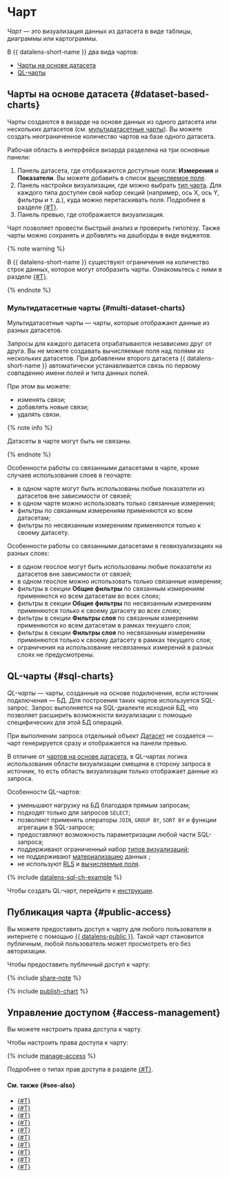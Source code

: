 # Чарт

_Чарт_ — это визуализация данных из датасета в виде таблицы, диаграммы или картограммы.

В {{ datalens-short-name }} два вида чартов:

* [Чарты на основе датасета](#dataset-based-charts)
* [QL-чарты](#sql-charts)

## Чарты на основе датасета {#dataset-based-charts}

Чарты создаются в визарде на основе данных из одного датасета или нескольких датасетов (см. [мультидатасетные чарты](#multi-dataset-charts)).
Вы можете создать неограниченное количество чартов на базе одного датасета.

Рабочая область в интерфейсе визарда разделена на три основные панели:
1. Панель датасета, где отображаются доступные поля: **Измерения** и **Показатели**. Вы можете добавить в список [вычисляемое поле](../calculations/index.md).
1. Панель настройки визуализации, где можно выбрать [тип чарта](types.md). Для каждого типа доступен свой набор секций (например, ось X, ось Y, фильтры и т. д.), куда можно перетаскивать поля. Подробнее в разделе [{#T}](settings.md).
1. Панель превью, где отображается визуализация.

Чарт позволяет провести быстрый анализ и проверить гипотезу. Также чарты можно сохранять и добавлять на дашборды в виде виджетов.

{% note warning %}

В {{ datalens-short-name }} существуют ограничения на количество строк данных, которое могут отобразить чарты. Ознакомьтесь с ними в разделе [{#T}](../limits.md).

{% endnote %}

### Мультидатасетные чарты {#multi-dataset-charts}

Мультидатасетные чарты — чарты, которые отображают данные из разных датасетов.

Запросы для каждого датасета отрабатываются независимо друг от друга. Вы не можете создавать вычисляемые поля над полями из нескольких датасетов.
При добавлении второго датасета {{ datalens-short-name }} автоматически устанавливается связь по первому совпадению имени полей и типа данных полей.

При этом вы можете:

* изменять связи;
* добавлять новые связи;
* удалять связи.

{% note info %}

  Датасеты в чарте могут быть не связаны.

{% endnote %}

Особенности работы со связанными датасетами в чарте, кроме случаев использования слоев в геочарте:

* в одном чарте могут быть использованы любые показатели из датасетов вне зависимости от связей;
* в одном чарте можно использовать только связанные измерения;
* фильтры по связанным измерениям применяются ко всем датасетам;
* фильтры по несвязанным измерениям применяются только к своему датасету.

Особенности работы со связанными датасетами в геовизуализациях на разных слоях:

* в одном геослое могут быть использованы любые показатели из датасетов вне зависимости от связей;
* в одном геослое можно использовать только связанные измерения;
* фильтры в секции **Общие фильтры** по связанным измерениям применяются ко всем датасетам во всех слоях;
* фильтры в секции **Общие фильтры** по несвязанным измерениям применяются только к своему датасету во всех слоях;
* фильтры в секции **Фильтры слоя** по связанным измерениям применяются ко всем датасетам в рамках текущего слоя;
* фильтры в секции **Фильтры слоя** по несвязанным измерениям применяются только к своему датасету в рамках текущего слоя;
* ограничения на использование несвязанных измерений в разных слоях не предусмотрены.

## QL-чарты {#sql-charts}


_QL-чарты_ — чарты, созданные на основе подключения, если источник подключения — БД. Для построения таких чартов используется SQL-запрос. Запрос выполняется на SQL-диалекте исходной БД, что позволяет расширить возможности визуализации с помощью специфических для этой БД операций.


При выполнении запроса отдельный объект [Датасет](../dataset/index.md) не создается — чарт генерируется сразу и отображается на панели превью.

В отличие от [чартов на основе датасета](#dataset-based-charts), в QL-чартах логика использования области визуализации смещена в сторону запроса в источник, то есть область визуализации только отображает данные из запроса.


Особенности QL-чартов:

* уменьшают нагрузку на БД благодаря прямым запросам;
* подходят только для запросов `SELECT`;
* позволяют применять операторы `JOIN`, `GROUP BY`, `SORT BY` и функции агрегации в SQL-запросе;
* предоставляют возможность параметризации любой части SQL-запроса;
* поддерживают ограниченный набор [типов визуализаций](types.md);
* не поддерживают [материализацию](../dataset/settings.md#materialization) данных ;
* не используют [RLS](../../security/row-level-security.md) и [вычисляемые поля](../calculations/index.md).

{% include [datalens-sql-ch-example](../../../_includes/datalens/datalens-sql-ch-example.md) %}


Чтобы создать QL-чарт, перейдите к [инструкции](../../operations/chart/create-sql-chart.md).




## Публикация чарта {#public-access}

Вы можете предоставить доступ к чарту для любого пользователя в интернете с помощью [{{ datalens-public }}](../datalens-public.md). Такой чарт становится публичным, любой пользователь может просмотреть его без авторизации.

Чтобы предоставить публичный доступ к чарту:

{% include [share-note](../../../_includes/datalens/datalens-share-note.md) %}

{% include [publish-chart](../../../_includes/datalens/operations/datalens-public-chart.md) %}


## Управление доступом {#access-management}

Вы можете настроить права доступа к чарту.

Чтобы настроить права доступа к чарту:

{% include [manage-access](../../../_includes/datalens/operations/datalens-chart-manage-access.md) %}

Подробнее о типах прав доступа в разделе [{#T}](../../security/index.md).

#### См. также {#see-also}
- [{#T}](../../operations/chart/create-line-chart.md)
- [{#T}](../../operations/chart/create-pivot-table.md)
- [{#T}](../../operations/chart/create-table.md)
- [{#T}](../../operations/chart/create-area-chart.md)
- [{#T}](../../operations/chart/create-column-chart.md)
- [{#T}](../../operations/chart/create-bar-chart.md)
- [{#T}](../../operations/chart/create-pie-chart.md)
- [{#T}](../../operations/chart/create-map-chart.md)
- [{#T}](../../operations/chart/create-sql-chart.md)
- [{#T}](../../operations/chart/publish.md)

